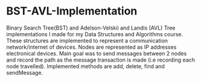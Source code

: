 # BST-AVL-Implementation
Binary Search Tree(BST) and Adelson-Velskii and Landis (AVL) Tree implementations I made for my Data Structures and Algorithms course. These structures are implemented to represent a communication network/internet of devices. Nodes are represented as IP addresses electronical devices. Main goal was to send messages between 2 nodes and record the path as the message transaction is made (i.e recording each node travelled). Implemented methods are add, delete, find and sendMessage. 
